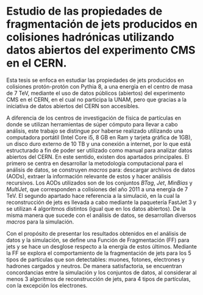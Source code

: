 # Estudio de las propiedades de fragmentación de jets producidos en colisiones hadrónicas utilizando datos abiertos del experimento CMS en el CERN.

Esta tesis se enfoca en estudiar las propiedades de jets producidos en colisiones protón-protón con Pythia 8, a una energía en el centro de masa de 7 TeV, mediante el uso de datos públicos (abiertos) del experimento CMS en el CERN, en el cual no participa la UNAM, pero que gracias a la iniciativa de datos abiertos del CERN son accesibles.

A diferencia de los centros de investigación de física de partículas en donde se utilizan herramientas de súper cómputo para llevar a cabo análisis, este trabajo se distingue por haberse realizado utilizando una computadora portátil (Intel Core i5, 8 GB en Ram y tarjeta gráfica de 1GB), un disco duro externo de 10 TB y una conexión a internet, por lo que está estructurado a fin de poder ser utilizado como manual para analizar datos abiertos del CERN. En este sentido, existen dos apartados principales. El primero se centra en desarrollar la metodología computacional para el análisis de datos, se construyen *macros* para: descargar archivos de datos (AODs), extraer la información relevante de estos y hacer análisis recursivos. Los AODs utilizados son de los conjuntos *BTag*, *Jet*, *MinBias* y *MultiJet*, que corresponden a colisiones del año 2011 a una energía de 7 TeV. El segundo apartado hace referencia a la simulació, en la cual la reconstrucción de jets es llevada a cabo mediante la paquetería FastJet 3 y se utilizan 4 algoritmos distintos (igual que en los datos abiertos). De la misma manera que sucede con el análisis de datos, se desarrollan diversos *macros* para la simulación.

Con el propósito de presentar los resultados obtenidos en el análisis de datos y la simulación, se define una Función de Fragmentación (FF) para jets y se hace un desglose respecto a la energía de estos últimos. Mediante la FF se explora el comportamiento de la fragmentación de jets para los 5 tipos de partículas que son detectables: muones, fotones, electrones y hadrones cargados y neutros. De manera satisfactoria, se encuentran concordancias entre la simulación y los conjuntos de datos, al considerar al menos 3 algoritmos de reconstrucción de jets, para 4 tipos de partículas, con la excepción los electrones.
